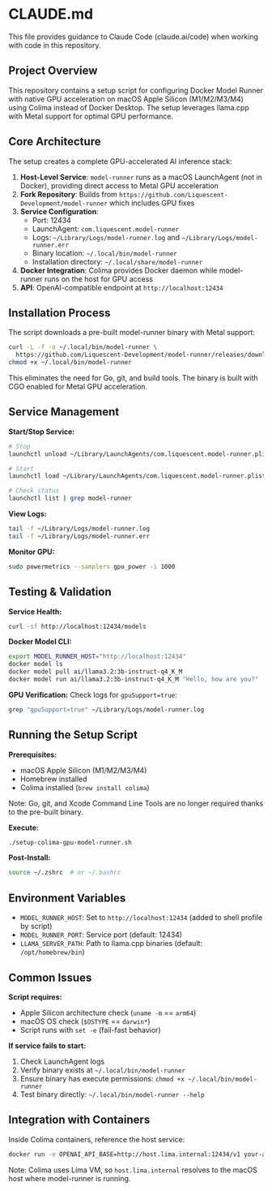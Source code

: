 # CLAUDE.md

This file provides guidance to Claude Code (claude.ai/code) when working with code in this repository.

## Project Overview

This repository contains a setup script for configuring Docker Model Runner with native GPU acceleration on macOS Apple Silicon (M1/M2/M3/M4) using Colima instead of Docker Desktop. The setup leverages llama.cpp with Metal support for optimal GPU performance.

## Core Architecture

The setup creates a complete GPU-accelerated AI inference stack:

1. **Host-Level Service**: `model-runner` runs as a macOS LaunchAgent (not in Docker), providing direct access to Metal GPU acceleration
2. **Fork Repository**: Builds from `https://github.com/Liquescent-Development/model-runner` which includes GPU fixes
3. **Service Configuration**:
   - Port: 12434
   - LaunchAgent: `com.liquescent.model-runner`
   - Logs: `~/Library/Logs/model-runner.log` and `~/Library/Logs/model-runner.err`
   - Binary location: `~/.local/bin/model-runner`
   - Installation directory: `~/.local/share/model-runner`
4. **Docker Integration**: Colima provides Docker daemon while model-runner runs on the host for GPU access
5. **API**: OpenAI-compatible endpoint at `http://localhost:12434`

## Installation Process

The script downloads a pre-built model-runner binary with Metal support:
```bash
curl -L -f -o ~/.local/bin/model-runner \
  https://github.com/Liquescent-Development/model-runner/releases/download/latest-86796e4fe88d883091e2d5c4b6ed5cc522565a90/model-runner-darwin-arm64
chmod +x ~/.local/bin/model-runner
```

This eliminates the need for Go, git, and build tools. The binary is built with CGO enabled for Metal GPU acceleration.

## Service Management

**Start/Stop Service:**
```bash
# Stop
launchctl unload ~/Library/LaunchAgents/com.liquescent.model-runner.plist

# Start
launchctl load ~/Library/LaunchAgents/com.liquescent.model-runner.plist

# Check status
launchctl list | grep model-runner
```

**View Logs:**
```bash
tail -f ~/Library/Logs/model-runner.log
tail -f ~/Library/Logs/model-runner.err
```

**Monitor GPU:**
```bash
sudo powermetrics --samplers gpu_power -i 1000
```

## Testing & Validation

**Service Health:**
```bash
curl -sf http://localhost:12434/models
```

**Docker Model CLI:**
```bash
export MODEL_RUNNER_HOST="http://localhost:12434"
docker model ls
docker model pull ai/llama3.2:3b-instruct-q4_K_M
docker model run ai/llama3.2:3b-instruct-q4_K_M "Hello, how are you?"
```

**GPU Verification:**
Check logs for `gpuSupport=true`:
```bash
grep "gpuSupport=true" ~/Library/Logs/model-runner.log
```

## Running the Setup Script

**Prerequisites:**
- macOS Apple Silicon (M1/M2/M3/M4)
- Homebrew installed
- Colima installed (`brew install colima`)

Note: Go, git, and Xcode Command Line Tools are no longer required thanks to the pre-built binary.

**Execute:**
```bash
./setup-colima-gpu-model-runner.sh
```

**Post-Install:**
```bash
source ~/.zshrc  # or ~/.bashrc
```

## Environment Variables

- `MODEL_RUNNER_HOST`: Set to `http://localhost:12434` (added to shell profile by script)
- `MODEL_RUNNER_PORT`: Service port (default: 12434)
- `LLAMA_SERVER_PATH`: Path to llama.cpp binaries (default: `/opt/homebrew/bin`)

## Common Issues

**Script requires:**
- Apple Silicon architecture check (`uname -m` == `arm64`)
- macOS OS check (`$OSTYPE` == `darwin*`)
- Script runs with `set -e` (fail-fast behavior)

**If service fails to start:**
1. Check LaunchAgent logs
2. Verify binary exists at `~/.local/bin/model-runner`
3. Ensure binary has execute permissions: `chmod +x ~/.local/bin/model-runner`
4. Test binary directly: `~/.local/bin/model-runner --help`

## Integration with Containers

Inside Colima containers, reference the host service:
```bash
docker run -e OPENAI_API_BASE=http://host.lima.internal:12434/v1 your-app
```

Note: Colima uses Lima VM, so `host.lima.internal` resolves to the macOS host where model-runner is running.
